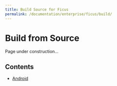 ```yaml
---
title: Build Source for Ficus
permalink: /documentation/enterprise/ficus/build/
---
```


# Build from Source

Page under construction...

## Contents

- [Android](aosp.md)
